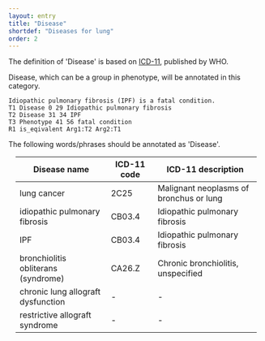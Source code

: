 ```yaml
---
layout: entry
title: "Disease"
shortdef: "Diseases for lung"
order: 2
---
```


The definition of 'Disease' is based on <a href="https://icd.who.int/browse11/l-m/en">ICD-11</a>, published by WHO.

Disease, which can be a group in phenotype, will be annotated in this category. 

~~~ ann
Idiopathic pulmonary fibrosis (IPF) is a fatal condition. 
T1 Disease 0 29 Idiopathic pulmonary fibrosis
T2 Disease 31 34 IPF
T3 Phenotype 41 56 fatal condition
R1 is_eqivalent Arg1:T2 Arg2:T1
~~~

The following words/phrases should be annotated as 'Disease'.

<div style="margin:1em" markdown="1">

| Disease name | ICD-11 code | ICD-11 description |
|-------------------------------------|-------------|------------------------------------------|
| lung cancer | 2C25 | Malignant neoplasms of bronchus or lung |
| idiopathic pulmonary fibrosis | CB03.4 | Idiopathic pulmonary fibrosis |
| IPF | CB03.4 | Idiopathic pulmonary fibrosis |
| bronchiolitis obliterans (syndrome) | CA26.Z | Chronic bronchiolitis, unspecified |
| chronic lung allograft dysfunction | -  | - |
| restrictive allograft syndrome | -  | - |

</div>


<!-- details -->
